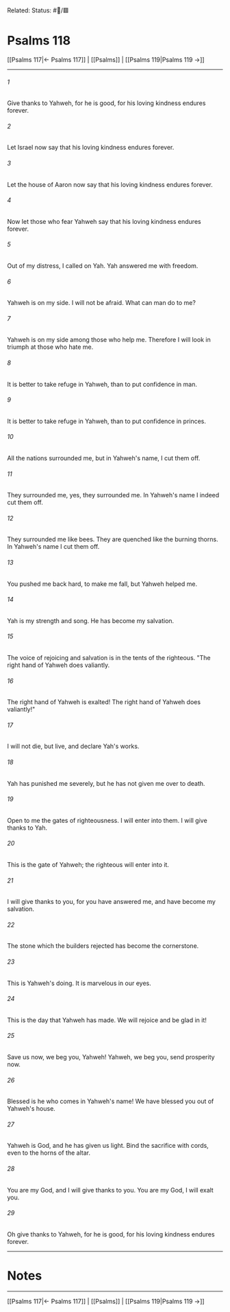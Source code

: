 Related:
Status: #📖/🟥
# Psalms 118

[[Psalms 117|← Psalms 117]] | [[Psalms]] | [[Psalms 119|Psalms 119 →]]
***



###### 1 
Give thanks to Yahweh, for he is good, for his loving kindness endures forever. 

###### 2 
Let Israel now say that his loving kindness endures forever. 

###### 3 
Let the house of Aaron now say that his loving kindness endures forever. 

###### 4 
Now let those who fear Yahweh say that his loving kindness endures forever. 

###### 5 
Out of my distress, I called on Yah. Yah answered me with freedom. 

###### 6 
Yahweh is on my side. I will not be afraid. What can man do to me? 

###### 7 
Yahweh is on my side among those who help me. Therefore I will look in triumph at those who hate me. 

###### 8 
It is better to take refuge in Yahweh, than to put confidence in man. 

###### 9 
It is better to take refuge in Yahweh, than to put confidence in princes. 

###### 10 
All the nations surrounded me, but in Yahweh's name, I cut them off. 

###### 11 
They surrounded me, yes, they surrounded me. In Yahweh's name I indeed cut them off. 

###### 12 
They surrounded me like bees. They are quenched like the burning thorns. In Yahweh's name I cut them off. 

###### 13 
You pushed me back hard, to make me fall, but Yahweh helped me. 

###### 14 
Yah is my strength and song. He has become my salvation. 

###### 15 
The voice of rejoicing and salvation is in the tents of the righteous. "The right hand of Yahweh does valiantly. 

###### 16 
The right hand of Yahweh is exalted! The right hand of Yahweh does valiantly!" 

###### 17 
I will not die, but live, and declare Yah's works. 

###### 18 
Yah has punished me severely, but he has not given me over to death. 

###### 19 
Open to me the gates of righteousness. I will enter into them. I will give thanks to Yah. 

###### 20 
This is the gate of Yahweh; the righteous will enter into it. 

###### 21 
I will give thanks to you, for you have answered me, and have become my salvation. 

###### 22 
The stone which the builders rejected has become the cornerstone. 

###### 23 
This is Yahweh's doing. It is marvelous in our eyes. 

###### 24 
This is the day that Yahweh has made. We will rejoice and be glad in it! 

###### 25 
Save us now, we beg you, Yahweh! Yahweh, we beg you, send prosperity now. 

###### 26 
Blessed is he who comes in Yahweh's name! We have blessed you out of Yahweh's house. 

###### 27 
Yahweh is God, and he has given us light. Bind the sacrifice with cords, even to the horns of the altar. 

###### 28 
You are my God, and I will give thanks to you. You are my God, I will exalt you. 

###### 29 
Oh give thanks to Yahweh, for he is good, for his loving kindness endures forever.

---
# Notes


***
[[Psalms 117|← Psalms 117]] | [[Psalms]] | [[Psalms 119|Psalms 119 →]]
